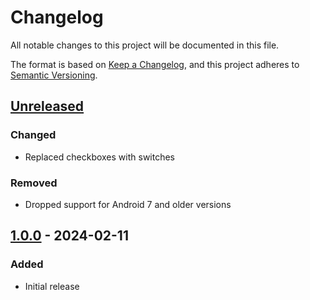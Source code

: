# Changelog

All notable changes to this project will be documented in this file.

The format is based on [Keep a Changelog](https://keepachangelog.com/en/1.1.0/),
and this project adheres to [Semantic Versioning](https://semver.org/spec/v2.0.0.html).

## [Unreleased]

### Changed

- Replaced checkboxes with switches

### Removed

- Dropped support for Android 7 and older versions

## [1.0.0] - 2024-02-11

### Added

- Initial release

[Unreleased]: https://github.com/FossifyOrg/Music-Player/compare/1.0.0...HEAD
[1.0.0]: https://github.com/FossifyOrg/Music-Player/releases/tag/1.0.0
